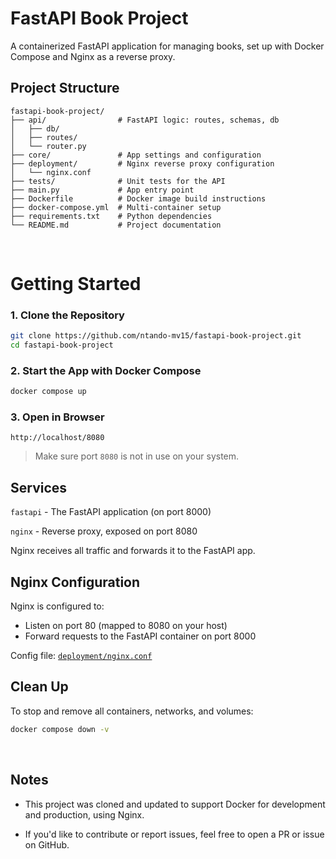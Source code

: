 


# FastAPI Book Project

A containerized FastAPI application for managing books, set up with Docker Compose and Nginx as a reverse proxy.




## Project Structure


````
fastapi-book-project/
├── api/                # FastAPI logic: routes, schemas, db
│   ├── db/
│   ├── routes/
│   └── router.py
├── core/               # App settings and configuration
├── deployment/         # Nginx reverse proxy configuration
│   └── nginx.conf
├── tests/              # Unit tests for the API
├── main.py             # App entry point
├── Dockerfile          # Docker image build instructions
├── docker-compose.yml  # Multi-container setup
├── requirements.txt    # Python dependencies
└── README.md           # Project documentation

````

</br>


# Getting Started

### 1. Clone the Repository

```bash
git clone https://github.com/ntando-mv15/fastapi-book-project.git
cd fastapi-book-project
```

### 2. Start the App with Docker Compose

```bash
docker compose up
```

### 3. Open in Browser

```
http://localhost/8080
```

>  Make sure port `8080` is not in use on your system.



## Services                            

`fastapi` - The FastAPI application (on port 8000) 

 `nginx`  - Reverse proxy, exposed on port 8080    

Nginx receives all traffic and forwards it to the FastAPI app.


## Nginx Configuration

Nginx is configured to:

* Listen on port 80 (mapped to 8080 on your host)
* Forward requests to the FastAPI container on port 8000


Config file: [`deployment/nginx.conf`](./deployment/nginx.conf)


## Clean Up

To stop and remove all containers, networks, and volumes:

```bash
docker compose down -v
```

</br>

## Notes

- This project was cloned and updated to support Docker for development and production, using Nginx.

- If you'd like to contribute or report issues, feel free to open a PR or issue on GitHub.





